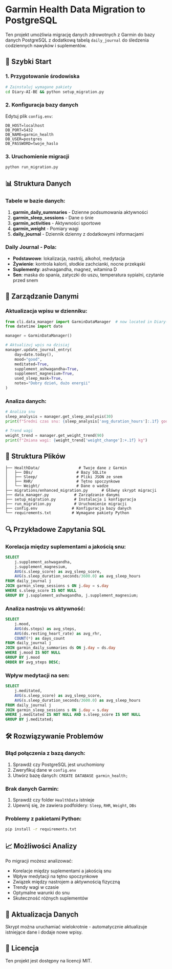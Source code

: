 # Garmin Health Data Migration to PostgreSQL

Ten projekt umożliwia migrację danych zdrowotnych z Garmin do bazy danych PostgreSQL z dodatkową tabelą `daily_journal` do śledzenia codziennych nawyków i suplementów.

## 🚀 Szybki Start

### 1. Przygotowanie środowiska

```bash
# Zainstaluj wymagane pakiety
cd Diary-AI-BE && python setup_migration.py
```

### 2. Konfiguracja bazy danych

Edytuj plik `config.env`:

```env
DB_HOST=localhost
DB_PORT=5432
DB_NAME=garmin_health
DB_USER=postgres
DB_PASSWORD=twoje_haslo
```

### 3. Uruchomienie migracji

```bash
python run_migration.py
```

## 📊 Struktura Danych

### Tabele w bazie danych:

1. **garmin_daily_summaries** - Dzienne podsumowania aktywności
2. **garmin_sleep_sessions** - Dane o śnie
3. **garmin_activities** - Aktywności sportowe
4. **garmin_weight** - Pomiary wagi
5. **daily_journal** - Dziennik dzienny z dodatkowymi informacjami

### Daily Journal - Pola:

- **Podstawowe**: lokalizacja, nastrój, alkohol, medytacja
- **Żywienie**: kontrola kalorii, słodkie zachcianki, nocne przekąski
- **Suplementy**: ashwagandha, magnez, witamina D
- **Sen**: maska do spania, zatyczki do uszu, temperatura sypialni, czytanie przed snem

## 🔧 Zarządzanie Danymi

### Aktualizacja wpisu w dzienniku:

```python
from cli.data_manager import GarminDataManager  # now located in Diary-AI-BE/scripts/cli/
from datetime import date

manager = GarminDataManager()

# Aktualizuj wpis na dzisiaj
manager.update_journal_entry(
    day=date.today(),
    mood="good",
    meditated=True,
    supplement_ashwagandha=True,
    supplement_magnesium=True,
    used_sleep_mask=True,
    notes="Dobry dzień, dużo energii"
)
```

### Analiza danych:

```python
# Analiza snu
sleep_analysis = manager.get_sleep_analysis(30)
print(f"Średni czas snu: {sleep_analysis['avg_duration_hours']:.1f} godzin")

# Trend wagi
weight_trend = manager.get_weight_trend(90)
print(f"Zmiana wagi: {weight_trend['weight_change']:+.1f} kg")
```

## 📁 Struktura Plików

```
├── HealthData/                 # Twoje dane z Garmin
│   ├── DBs/                   # Bazy SQLite
│   ├── Sleep/                 # Pliki JSON ze snem
│   ├── RHR/                   # Tętno spoczynkowe
│   └── Weight/                # Dane o wadze
├── migrations/enhanced_migration.py      # Główny skrypt migracji
├── data_manager.py           # Zarządzanie danymi
├── setup_migration.py        # Instalacja i konfiguracja
├── run_migration.py          # Uruchomienie migracji
├── config.env               # Konfiguracja bazy danych
└── requirements.txt         # Wymagane pakiety Python
```

## 🔍 Przykładowe Zapytania SQL

### Korelacja między suplementami a jakością snu:

```sql
SELECT 
    j.supplement_ashwagandha,
    j.supplement_magnesium,
    AVG(s.sleep_score) as avg_sleep_score,
    AVG(s.sleep_duration_seconds/3600.0) as avg_sleep_hours
FROM daily_journal j
JOIN garmin_sleep_sessions s ON j.day = s.day
WHERE s.sleep_score IS NOT NULL
GROUP BY j.supplement_ashwagandha, j.supplement_magnesium;
```

### Analiza nastroju vs aktywność:

```sql
SELECT 
    j.mood,
    AVG(ds.steps) as avg_steps,
    AVG(ds.resting_heart_rate) as avg_rhr,
    COUNT(*) as days_count
FROM daily_journal j
JOIN garmin_daily_summaries ds ON j.day = ds.day
WHERE j.mood IS NOT NULL
GROUP BY j.mood
ORDER BY avg_steps DESC;
```

### Wpływ medytacji na sen:

```sql
SELECT 
    j.meditated,
    AVG(s.sleep_score) as avg_sleep_score,
    AVG(s.sleep_duration_seconds/3600.0) as avg_sleep_hours
FROM daily_journal j
JOIN garmin_sleep_sessions s ON j.day = s.day
WHERE j.meditated IS NOT NULL AND s.sleep_score IS NOT NULL
GROUP BY j.meditated;
```

## 🛠️ Rozwiązywanie Problemów

### Błąd połączenia z bazą danych:
1. Sprawdź czy PostgreSQL jest uruchomiony
2. Zweryfikuj dane w `config.env`
3. Utwórz bazę danych: `CREATE DATABASE garmin_health;`

### Brak danych Garmin:
1. Sprawdź czy folder `HealthData` istnieje
2. Upewnij się, że zawiera podfoldery: `Sleep`, `RHR`, `Weight`, `DBs`

### Problemy z pakietami Python:
```bash
pip install -r requirements.txt
```

## 📈 Możliwości Analizy

Po migracji możesz analizować:
- Korelacje między suplementami a jakością snu
- Wpływ medytacji na tętno spoczynkowe
- Związek między nastrojem a aktywnością fizyczną
- Trendy wagi w czasie
- Optymalne warunki do snu
- Skuteczność różnych suplementów

## 🔄 Aktualizacja Danych

Skrypt można uruchamiać wielokrotnie - automatycznie aktualizuje istniejące dane i dodaje nowe wpisy.

## 📝 Licencja

Ten projekt jest dostępny na licencji MIT.

